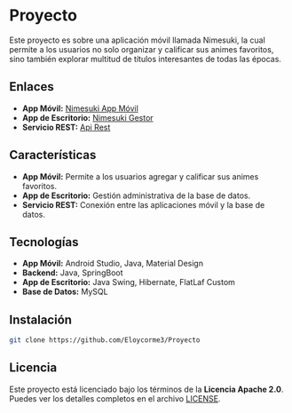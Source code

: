 # Proyecto
Este proyecto es sobre una aplicación móvil llamada Nimesuki, la cual permite a los usuarios no solo organizar y calificar sus animes favoritos, sino también explorar multitud de títulos interesantes de todas las épocas.

## Enlaces
- **App Móvil:** [Nimesuki App Móvil](./NimesukiApp)
- **App de Escritorio:** [Nimesuki Gestor](./Nimesuki_App)
- **Servicio REST:** [Api Rest](./Nimesuki_Api_Rest)

## Características
- **App Móvil:** Permite a los usuarios agregar y calificar sus animes favoritos.
- **App de Escritorio:** Gestión administrativa de la base de datos.
- **Servicio REST:** Conexión entre las aplicaciones móvil y la base de datos.
  
## Tecnologías
- **App Móvil:** Android Studio, Java, Material Design
- **Backend:** Java, SpringBoot
- **App de Escritorio:** Java Swing, Hibernate, FlatLaf Custom
- **Base de Datos:** MySQL

## Instalación
```bash
git clone https://github.com/Eloycorme3/Proyecto
```

## Licencia
Este proyecto está licenciado bajo los términos de la **Licencia Apache 2.0**.  
Puedes ver los detalles completos en el archivo [LICENSE](./LICENSE).
